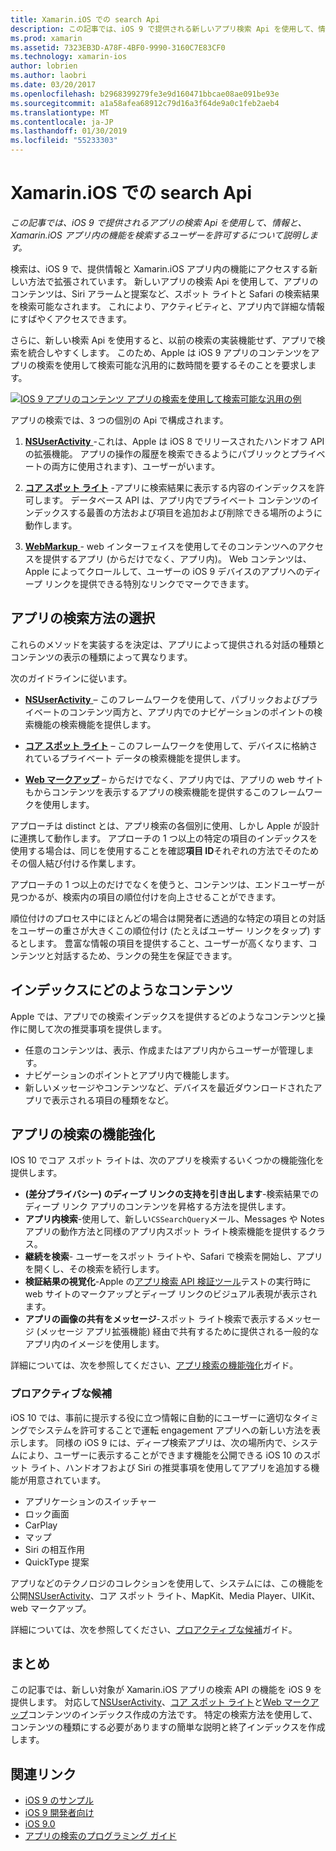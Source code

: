 ```yaml
---
title: Xamarin.iOS での search Api
description: この記事では、iOS 9 で提供される新しいアプリ検索 Api を使用して、情報と、Xamarin.iOS アプリ内の機能を検索するユーザーを許可するについて説明します。
ms.prod: xamarin
ms.assetid: 7323EB3D-A78F-4BF0-9990-3160C7E83CF0
ms.technology: xamarin-ios
author: lobrien
ms.author: laobri
ms.date: 03/20/2017
ms.openlocfilehash: b2968399279fe3e9d160471bbcae08ae091be93e
ms.sourcegitcommit: a1a58afea68912c79d16a3f64de9a0c1feb2aeb4
ms.translationtype: MT
ms.contentlocale: ja-JP
ms.lasthandoff: 01/30/2019
ms.locfileid: "55233303"
---
```

# <a name="search-apis-in-xamarinios"></a>Xamarin.iOS での search Api

_この記事では、iOS 9 で提供されるアプリの検索 Api を使用して、情報と、Xamarin.iOS アプリ内の機能を検索するユーザーを許可するについて説明します。_

検索は、iOS 9 で、提供情報と Xamarin.iOS アプリ内の機能にアクセスする新しい方法で拡張されています。 新しいアプリの検索 Api を使用して、アプリのコンテンツは、Siri アラームと提案など、スポット ライトと Safari の検索結果を検索可能なされます。 これにより、アクティビティと、アプリ内で詳細な情報にすばやくアクセスできます。

さらに、新しい検索 Api を使用すると、以前の検索の実装機能せず、アプリで検索を統合しやすくします。 このため、Apple は iOS 9 アプリのコンテンツをアプリの検索を使用して検索可能な汎用的に数時間を要するそのことを要求します。

[![](images/intro01.png "IOS 9 アプリのコンテンツ アプリの検索を使用して検索可能な汎用の例")](images/intro01.png#lightbox)

アプリの検索では、3 つの個別の Api で構成されます。

1. [**NSUserActivity** ](nsuseractivity.md) -これは、Apple は iOS 8 でリリースされたハンドオフ API の拡張機能。 アプリの操作の履歴を検索できるようにパブリックとプライベートの両方に使用されます)、ユーザーがいます。

2. [**コア スポット ライト**](corespotlight.md) -アプリに検索結果に表示する内容のインデックスを許可します。 データベース API は、アプリ内でプライベート コンテンツのインデックスする最善の方法および項目を追加および削除できる場所のように動作します。

3. [**WebMarkup** ](web-markup.md) - web インターフェイスを使用してそのコンテンツへのアクセスを提供するアプリ (からだけでなく、アプリ内)。 Web コンテンツは、Apple によってクロールして、ユーザーの iOS 9 デバイスのアプリへのディープ リンクを提供できる特別なリンクでマークできます。

## <a name="selecting-an-app-search-approach"></a>アプリの検索方法の選択

これらのメソッドを実装するを決定は、アプリによって提供される対話の種類とコンテンツの表示の種類によって異なります。

次のガイドラインに従います。

- [**NSUserActivity** ](nsuseractivity.md) – このフレームワークを使用して、パブリックおよびプライベートのコンテンツ両方と、アプリ内でのナビゲーションのポイントの検索機能の検索機能を提供します。

- [**コア スポット ライト**](corespotlight.md) – このフレームワークを使用して、デバイスに格納されているプライベート データの検索機能を提供します。

- [**Web マークアップ**](web-markup.md) – からだけでなく、アプリ内では、アプリの web サイトもからコンテンツを表示するアプリの検索機能を提供するこのフレームワークを使用します。

アプローチは distinct とは、アプリ検索の各個別に使用、しかし Apple が設計に連携して動作します。 アプローチの 1 つ以上の特定の項目のインデックスを使用する場合は、同じを使用することを確認**項目 ID**それぞれの方法でそのためその個人結び付ける作業します。

アプローチの 1 つ以上のだけでなくを使うと、コンテンツは、エンドユーザーが見つかるが、検索内の項目の順位付けを向上させることができます。

順位付けのプロセス中にほとんどの場合は開発者に透過的な特定の項目との対話をユーザーの重さが大きくこの順位付け (たとえばユーザー リンクをタップ) するとします。
豊富な情報の項目を提供すること、ユーザーが高くなります、コンテンツと対話するため、ランクの発生を保証できます。

## <a name="what-content-to-index"></a>インデックスにどのようなコンテンツ

Apple では、アプリでの検索インデックスを提供するどのようなコンテンツと操作に関して次の推奨事項を提供します。

 - 任意のコンテンツは、表示、作成またはアプリ内からユーザーが管理します。
 - ナビゲーションのポイントとアプリ内で機能します。
 - 新しいメッセージやコンテンツなど、デバイスを最近ダウンロードされたアプリで表示される項目の種類をなど。

## <a name="app-search-enhancements"></a>アプリの検索の機能強化

IOS 10 でコア スポット ライトは、次のアプリを検索するいくつかの機能強化を提供します。

- **(差分プライバシー) のディープ リンクの支持を引き出します**-検索結果でのディープ リンク アプリのコンテンツを昇格する方法を提供します。
- **アプリ内検索**-使用して、新しい`CSSearchQuery`メール、Messages や Notes アプリの動作方法と同様のアプリ内スポット ライト検索機能を提供するクラス。
- **継続を検索**- ユーザーをスポット ライトや、Safari で検索を開始し、アプリを開くし、その検索を続行します。
- **検証結果の視覚化**-Apple の[アプリ検索 API 検証ツール](https://search.developer.apple.com/appsearch-validation-tool)テストの実行時に web サイトのマークアップとディープ リンクのビジュアル表現が表示されます。
- **アプリの画像の共有をメッセージ**-スポット ライト検索で表示するメッセージ (メッセージ アプリ拡張機能) 経由で共有するために提供される一般的なアプリ内のイメージを使用します。

詳細については、次を参照してください、[アプリ検索の機能強化](~/ios/platform/search/app-search-enhancements.md)ガイド。

### <a name="proactive-suggestions"></a>プロアクティブな候補

iOS 10 では、事前に提示する役に立つ情報に自動的にユーザーに適切なタイミングでシステムを許可することで運転 engagement アプリへの新しい方法を表示します。 同様の iOS 9 には、ディープ検索アプリは、次の場所内で、システムにより、ユーザーに表示することができます機能を公開できる iOS 10 のスポット ライト、ハンドオフおよび Siri の推奨事項を使用してアプリを追加する機能が用意されています。

- アプリケーションのスイッチャー
- ロック画面
- CarPlay
- マップ
- Siri の相互作用
- QuickType 提案 

アプリなどのテクノロジのコレクションを使用して、システムには、この機能を公開[NSUserActivity](xref:Foundation.NSUserActivity)、コア スポット ライト、MapKit、Media Player、UIKit、web マークアップ。

詳細については、次を参照してください、[プロアクティブな候補](~/ios/platform/search/proactive-suggestions.md)ガイド。

## <a name="summary"></a>まとめ

この記事では、新しい対象が Xamarin.iOS アプリの検索 API の機能を iOS 9 を提供します。 対応して[NSUserActivity](nsuseractivity.md)、[コア スポット ライト](corespotlight.md)と[Web マークアップ](web-markup.md)コンテンツのインデックス作成の方法です。 特定の検索方法を使用して、コンテンツの種類にする必要がありますの簡単な説明と終了インデックスを作成します。



## <a name="related-links"></a>関連リンク

- [iOS 9 のサンプル](https://developer.xamarin.com/samples/ios/iOS9/)
- [iOS 9 開発者向け](https://developer.apple.com/ios/pre-release/)
- [iOS 9.0](https://developer.apple.com/library/prerelease/ios/releasenotes/General/WhatsNewIniOS/Articles/iOS9.html)
- [アプリの検索のプログラミング ガイド](https://developer.apple.com/library/prerelease/ios/documentation/General/Conceptual/AppSearch/index.html#//apple_ref/doc/uid/TP40016308)
